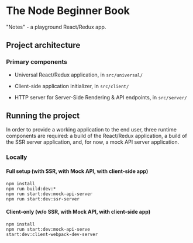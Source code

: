 # The Node Beginner Book

"Notes" - a playground React/Redux app.


## Project architecture

### Primary components

* Universal React/Redux application, in `src/universal/`

* Client-side application initializer, in `src/client/`

* HTTP server for Server-Side Rendering & API endpoints, in `src/server/`


## Running the project

In order to provide a working application to the end user, three runtime components are required: a build of the React/Redux application, a build of the SSR server application, and, for now, a mock API server application.


### Locally

#### Full setup (with SSR, with Mock API, with client-side app)

    npm install
    npm run build:dev:*
    npm run start:dev:mock-api-server
    npm run start:dev:ssr-server


#### Client-only (w/o SSR, with Mock API, with client-side app)

    npm install
    npm run start:dev:mock-api-serve
    start:dev:client-webpack-dev-server
